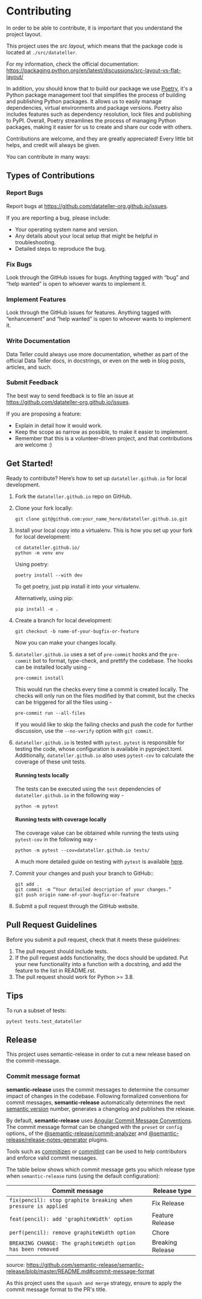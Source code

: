 # Contributing

In order to be able to contribute, it is important that you understand the
project layout.

This project uses the _src layout_, which means that the package code is located
at `./src/datateller`.

For my information, check the official documentation:
https://packaging.python.org/en/latest/discussions/src-layout-vs-flat-layout/

In addition, you should know that to build our package we use
[Poetry](https://python-poetry.org/), it's a Python package management tool that
simplifies the process of building and publishing Python packages. It allows us
to easily manage dependencies, virtual environments and package versions. Poetry
also includes features such as dependency resolution, lock files and publishing
to PyPI. Overall, Poetry streamlines the process of managing Python packages,
making it easier for us to create and share our code with others.

Contributions are welcome, and they are greatly appreciated! Every little bit
helps, and credit will always be given.

You can contribute in many ways:

## Types of Contributions

### Report Bugs

Report bugs at https://github.com/datateller-org.github.io/issues.

If you are reporting a bug, please include:

- Your operating system name and version.
- Any details about your local setup that might be helpful in troubleshooting.
- Detailed steps to reproduce the bug.

### Fix Bugs

Look through the GitHub issues for bugs. Anything tagged with “bug” and “help
wanted” is open to whoever wants to implement it.

### Implement Features

Look through the GitHub issues for features. Anything tagged with “enhancement”
and “help wanted” is open to whoever wants to implement it.

### Write Documentation

Data Teller could always use more documentation, whether as part of the
official Data Teller docs, in docstrings, or even on the web in blog
posts, articles, and such.

### Submit Feedback

The best way to send feedback is to file an issue at https://github.com/datateller-org.github.io/issues.

If you are proposing a feature:

- Explain in detail how it would work.
- Keep the scope as narrow as possible, to make it easier to implement.
- Remember that this is a volunteer-driven project, and that contributions are
  welcome :)

## Get Started!

Ready to contribute? Here’s how to set up `datateller.github.io` for local
development.

1.  Fork the `datateller.github.io` repo on GitHub.

2.  Clone your fork locally:

    ```
    git clone git@github.com:your_name_here/datateller.github.io.git
    ```

3.  Install your local copy into a virtualenv. This is how you set up your fork
    for local development:

    ```
    cd datateller.github.io/
    python -m venv env
    ```

    Using poetry:

    ```
    poetry install --with dev
    ```

    To get poetry, just pip install it into your virtualenv.

    Alternatively, using pip:

    ```
    pip install -e .
    ```

4.  Create a branch for local development:

    ```
    git checkout -b name-of-your-bugfix-or-feature
    ```

    Now you can make your changes locally.

5.  `datateller.github.io` uses a set of `pre-commit` hooks and the `pre-commit`
    bot to format, type-check, and prettify the codebase. The hooks can be
    installed locally using -

    ```
    pre-commit install
    ```

    This would run the checks every time a commit is created locally. The checks
    will only run on the files modified by that commit, but the checks can be
    triggered for all the files using -

    ```
    pre-commit run --all-files
    ```

    If you would like to skip the failing checks and push the code for further
    discussion, use the `--no-verify` option with `git commit`.

6.  `datateller.github.io` is tested with `pytest`. `pytest` is responsible for
    testing the code, whose configuration is available in pyproject.toml.
    Additionally, `datateller.github.io` also uses `pytest-cov` to calculate the
    coverage of these unit tests.

    #### Running tests locally

    The tests can be executed using the `test` dependencies of
    `datateller.github.io` in the following way -

    ```
    python -m pytest
    ```

    #### Running tests with coverage locally

    The coverage value can be obtained while running the tests using
    `pytest-cov` in the following way -

    ```
    python -m pytest --cov=datateller.github.io tests/
    ```

    A much more detailed guide on testing with `pytest` is available
    [here](https://docs.pytest.org/en/8.0.x/how-to/index.html).

7.  Commit your changes and push your branch to GitHub::

    ```
    git add .
    git commit -m “Your detailed description of your changes.”
    git push origin name-of-your-bugfix-or-feature
    ```

8.  Submit a pull request through the GitHub website.

## Pull Request Guidelines

Before you submit a pull request, check that it meets these guidelines:

1.  The pull request should include tests.
2.  If the pull request adds functionality, the docs should be updated. Put your
    new functionality into a function with a docstring, and add the feature to
    the list in README.rst.
3.  The pull request should work for Python >= 3.8.

## Tips

To run a subset of tests:

```
pytest tests.test_datateller
```

## Release

This project uses semantic-release in order to cut a new release based on the
commit-message.

### Commit message format

**semantic-release** uses the commit messages to determine the consumer impact
of changes in the codebase. Following formalized conventions for commit
messages, **semantic-release** automatically determines the next
[semantic version](https://semver.org) number, generates a changelog and
publishes the release.

By default, **semantic-release** uses
[Angular Commit Message Conventions](https://github.com/angular/angular/blob/master/CONTRIBUTING.md#-commit-message-format).
The commit message format can be changed with the `preset` or `config` options\_
of the
[@semantic-release/commit-analyzer](https://github.com/semantic-release/commit-analyzer#options)
and
[@semantic-release/release-notes-generator](https://github.com/semantic-release/release-notes-generator#options)
plugins.

Tools such as [commitizen](https://github.com/commitizen/cz-cli) or
[commitlint](https://github.com/conventional-changelog/commitlint) can be used
to help contributors and enforce valid commit messages.

The table below shows which commit message gets you which release type when
`semantic-release` runs (using the default configuration):

| Commit message                                                 | Release type     |
| -------------------------------------------------------------- | ---------------- |
| `fix(pencil): stop graphite breaking when pressure is applied` | Fix Release      |
| `feat(pencil): add 'graphiteWidth' option`                     | Feature Release  |
| `perf(pencil): remove graphiteWidth option`                    | Chore            |
| `BREAKING CHANGE: The graphiteWidth option has been removed`   | Breaking Release |

source:
<https://github.com/semantic-release/semantic-release/blob/master/README.md#commit-message-format>

As this project uses the `squash and merge` strategy, ensure to apply the commit
message format to the PR's title.
